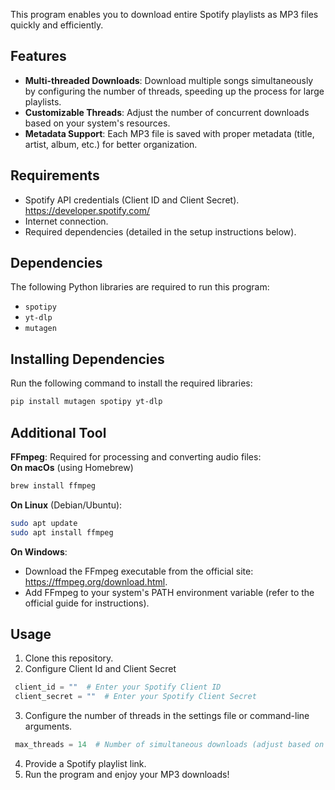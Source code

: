 This program enables you to download entire Spotify playlists as MP3 files quickly and efficiently.  

## Features  
- **Multi-threaded Downloads**: Download multiple songs simultaneously by configuring the number of threads, speeding up the process for large playlists.  
- **Customizable Threads**: Adjust the number of concurrent downloads based on your system's resources.  
- **Metadata Support**: Each MP3 file is saved with proper metadata (title, artist, album, etc.) for better organization.  

## Requirements  
- Spotify API credentials (Client ID and Client Secret).
  https://developer.spotify.com/ 
- Internet connection.  
- Required dependencies (detailed in the setup instructions below).  

## Dependencies  

The following Python libraries are required to run this program:  
- `spotipy`   
- `yt-dlp`
- `mutagen` 

## Installing Dependencies  
 
Run the following command to install the required libraries:  
```bash
pip install mutagen spotipy yt-dlp
```
## Additional Tool  
 
**FFmpeg**: Required for processing and converting audio files:  
**On macOs** (using Homebrew)
```bash
brew install ffmpeg
```
**On Linux** (Debian/Ubuntu):
```bash
sudo apt update
sudo apt install ffmpeg
```
**On Windows**:
- Download the FFmpeg executable from the official site: https://ffmpeg.org/download.html.
- Add FFmpeg to your system's PATH environment variable (refer to the official guide for 
  instructions).
  
## Usage  
 
1. Clone this repository.
2. Configure Client Id and Client Secret
```python
 client_id = ""  # Enter your Spotify Client ID
 client_secret = ""  # Enter your Spotify Client Secret 
```
3. Configure the number of threads in the settings file or command-line arguments. 
```python
 max_threads = 14  # Number of simultaneous downloads (adjust based on your PC's capability) 
``` 
4. Provide a Spotify playlist link.  
5. Run the program and enjoy your MP3 downloads!  

